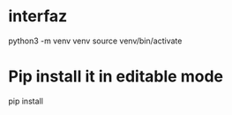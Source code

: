 # interfaz

python3 -m venv venv
source venv/bin/activate

# Pip install it in editable mode
pip install 